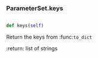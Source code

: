 ### ParameterSet.keys

```py

def keys(self)

```



Return the keys from :func:`to_dict`

:return: list of strings

